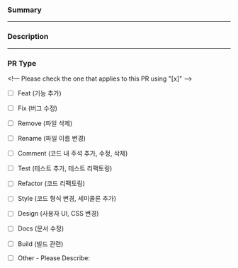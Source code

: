 ### Summary

---
### Description

---

### PR Type
<!— Please check the one that applies to this PR using "[x]" —>

- [ ] Feat (기능 추가)
- [ ] Fix (버그 수정)
- [ ] Remove (파일 삭제)
- [ ] Rename (파일 이름 변경)
- [ ] Comment (코드 내 주석 추가, 수정, 삭제)
- [ ] Test (테스트 추가, 테스트 리팩토링)
- [ ] Refactor (코드 리팩토링)
- [ ] Style (코드 형식 변경, 세미콜론 추가)
- [ ] Design (사용자 UI, CSS 변경)
- [ ] Docs (문서 수정)
- [ ] Build (빌드 관련)
- [ ] Other - Please Describe:

